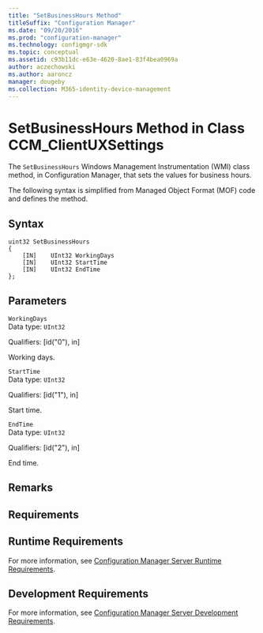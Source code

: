 ```yaml
---
title: "SetBusinessHours Method"
titleSuffix: "Configuration Manager"
ms.date: "09/20/2016"
ms.prod: "configuration-manager"
ms.technology: configmgr-sdk
ms.topic: conceptual
ms.assetid: c93b11dc-e63e-4620-8ae1-83f4bea0969a
author: aczechowski
ms.author: aaroncz
manager: dougeby
ms.collection: M365-identity-device-management
---
```

# SetBusinessHours Method in Class CCM_ClientUXSettings
The `SetBusinessHours` Windows Management Instrumentation (WMI) class method, in Configuration Manager, that sets the values for business hours.    

 The following syntax is simplified from Managed Object Format (MOF) code and defines the method.  

## Syntax  

```  
uint32 SetBusinessHours   
{  
    [IN]    UInt32 WorkingDays  
    [IN]    UInt32 StartTime  
    [IN]    UInt32 EndTime  
};  
```  

## Parameters  
 `WorkingDays`  
 Data type: `UInt32`  

 Qualifiers: [id("0"), in]  

 Working days.    

 `StartTime`  
 Data type: `UInt32`  

 Qualifiers: [id("1"), in]  

 Start time.    

 `EndTime`  
 Data type: `UInt32`  

 Qualifiers: [id("2"), in]  

 End time.    

## Remarks  

## Requirements  

## Runtime Requirements  
 For more information, see [Configuration Manager Server Runtime Requirements](../../../../../develop/core/reqs/server-runtime-requirements.md).  

## Development Requirements  
 For more information, see [Configuration Manager Server Development Requirements](../../../../../develop/core/reqs/server-development-requirements.md).
